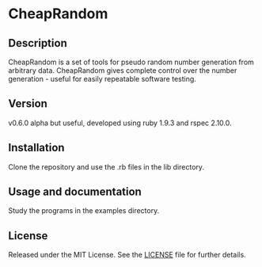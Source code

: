 CheapRandom
============

Description
-----------
CheapRandom is a set of tools for pseudo random number generation from arbitrary data. CheapRandom gives complete control over the number generation - useful for easily repeatable software testing.

Version
-------
v0.6.0 alpha but useful, developed using ruby 1.9.3 and rspec 2.10.0.

Installation
------------
Clone the repository and use the .rb files in the lib directory.    

Usage and documentation
-----------------------
Study the programs in the examples directory.

License
-------
Released under the MIT License.  See the [LICENSE][license] file for further details.

[license]: https://github.com/bardibardi/cheap_random/blob/master/LICENSE.md


